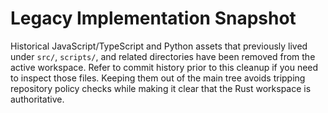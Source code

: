 # Legacy Implementation Snapshot

Historical JavaScript/TypeScript and Python assets that previously lived under
`src/`, `scripts/`, and related directories have been removed from the active
workspace. Refer to commit history prior to this cleanup if you need to inspect
those files. Keeping them out of the main tree avoids tripping repository
policy checks while making it clear that the Rust workspace is authoritative.

